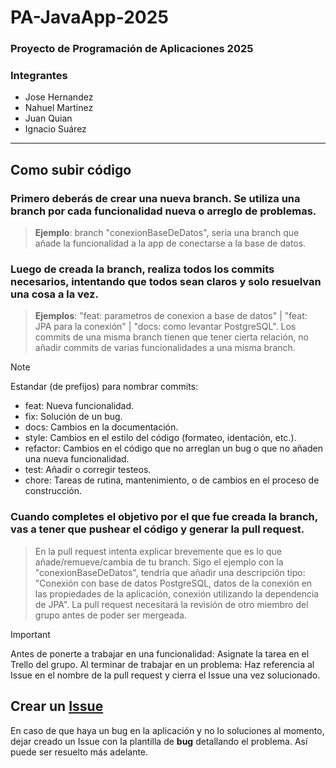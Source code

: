 # PA-JavaApp-2025
### Proyecto de Programación de Aplicaciones 2025

### Integrantes
- Jose Hernandez		
- Nahuel Martinez		
- Juan Quian
- Ignacio Suárez

------------

## Como subir código
### Primero deberás de crear una **nueva branch**. Se utiliza una branch por cada funcionalidad nueva o arreglo de problemas.
> **Ejemplo**: branch "conexionBaseDeDatos", sería una branch que añade la funcionalidad a la app de conectarse a la base de datos.

### Luego de creada la branch, realiza todos los commits necesarios, intentando que todos sean claros y solo resuelvan una cosa a la vez.
> **Ejemplos**: "feat: parametros de conexion a base de datos" | "feat: JPA para la conexión" | "docs: como levantar PostgreSQL". Los commits de una misma branch tienen que tener cierta relación, no añadir commits de varias funcionalidades a una misma branch.

> [!NOTE]
> Estandar (de prefijos) para nombrar commits:
- feat: Nueva funcionalidad.
- fix: Solución de un bug.
- docs: Cambios en la documentación.
- style: Cambios en el estilo del código (formateo, identación, etc.).
- refactor: Cambios en el código que no arreglan un bug o que no añaden una nueva funcionalidad.
- test: Añadir o corregir testeos.
- chore: Tareas de rutina, mantenimiento, o de cambios en el proceso de construcción.

### Cuando completes el objetivo por el que fue creada la branch, vas a tener que pushear el código y generar la pull request.
> En la pull request intenta explicar brevemente que es lo que añade/remueve/cambia de tu branch. Sigo el ejemplo con la "conexionBaseDeDatos", tendría que añadir una descripción tipo: "Conexión con base de datos PostgreSQL, datos de la conexión en las propiedades de la aplicación, conexión utilizando la dependencia de JPA". La pull request necesitará la revisión de otro miembro del grupo antes de poder ser mergeada.

> [!IMPORTANT]
> Antes de ponerte a trabajar en una funcionalidad: Asignate la tarea en el Trello del grupo. Al terminar de trabajar en un problema: Haz referencia al Issue en el nombre de la pull request y cierra el Issue una vez solucionado. 

## Crear un [Issue](https://github.com/dottox/PA-JavaApp-2025/issues)
En caso de que haya un bug en la aplicación y no lo soluciones al momento, dejar creado un Issue con la plantilla de **bug** detallando el problema. Así puede ser resuelto más adelante.

